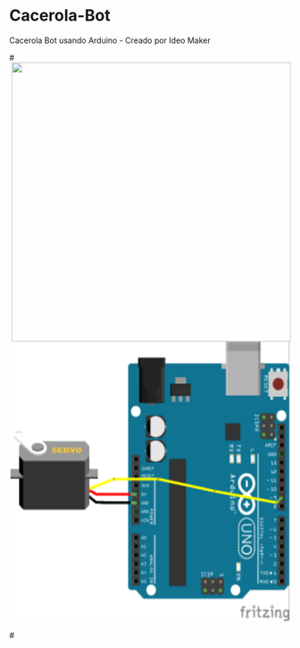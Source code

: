 # Cacerola-Bot
Cacerola Bot usando Arduino - Creado por Ideo Maker

#<img align="right" width="500" height="500" src="">

<p align="center">
  <img width="500" height="500" src="https://github.com/ideomaker/Cacerola-Bot/blob/master/img/cacerola-esquema.png">
</p>

#<img src=""/>

